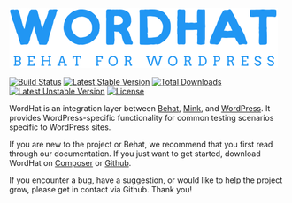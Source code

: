 <img src="/img/logo.svg" class="index-logo" alt="">

[![Build Status](https://api.travis-ci.org/paulgibbs/behat-wordpress-extension.svg?branch=master)](https://travis-ci.org/paulgibbs/behat-wordpress-extension)
[![Latest Stable Version](https://poser.pugx.org/paulgibbs/behat-wordpress-extension/v/stable.svg)](https://packagist.org/packages/paulgibbs/behat-wordpress-extension)
[![Total Downloads](https://poser.pugx.org/paulgibbs/behat-wordpress-extension/downloads.svg)](https://packagist.org/packages/paulgibbs/behat-wordpress-extension)
[![Latest Unstable Version](https://poser.pugx.org/paulgibbs/behat-wordpress-extension/v/unstable.svg)](https://packagist.org/packages/paulgibbs/behat-wordpress-extension)
[![License](https://poser.pugx.org/paulgibbs/behat-wordpress-extension/license.svg)](https://packagist.org/packages/paulgibbs/behat-wordpress-extension)

WordHat is an integration layer between [Behat](http://behat.org), [Mink](https://github.com/Behat/MinkExtension), and [WordPress](https://wordpress.org). It provides WordPress-specific functionality for common testing scenarios specific to WordPress sites.

If you are new to the project or Behat, we recommend that you first read through our documentation. If you just want to get started, download WordHat on [Composer](https://packagist.org/packages/paulgibbs/behat-wordpress-extension) or [Github](https://github.com/paulgibbs/behat-wordpress-extension).

If you encounter a bug, have a suggestion, or would like to help the project grow, please get in contact via Github. Thank you!
